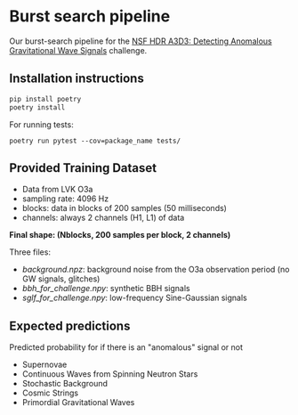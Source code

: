 # Burst search pipeline

Our burst-search pipeline for the [NSF HDR A3D3: Detecting Anomalous Gravitational Wave Signals](https://www.codabench.org/competitions/2626/) challenge.

## Installation instructions

```bash
pip install poetry
poetry install
```

For running tests:
```
poetry run pytest --cov=package_name tests/
```


## Provided Training Dataset
- Data from LVK O3a
- sampling rate: 4096 Hz
- blocks: data in blocks of 200 samples (50 milliseconds)
- channels: always 2 channels (H1, L1) of data

**Final shape: (Nblocks, 200 samples per block, 2 channels)**

Three files:
- *background.npz*: background noise from the O3a observation period (no GW signals, glitches)
- *bbh_for_challenge.npy*: synthetic BBH signals 
- *sglf_for_challenge.npy*:  low-frequency Sine-Gaussian signals 


## Expected predictions

Predicted probability for if there is an "anomalous" signal or not 

- Supernovae
- Continuous Waves from Spinning Neutron Stars
- Stochastic Background
- Cosmic Strings
- Primordial Gravitational Waves



